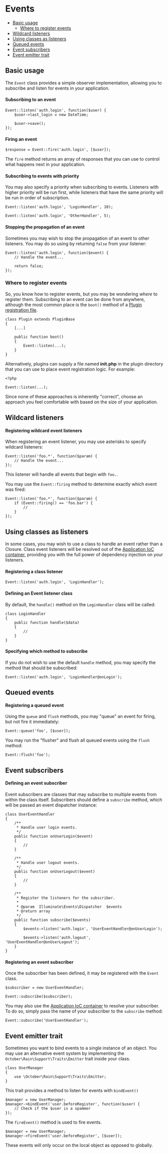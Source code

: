 # Events

- [Basic usage](#basic-usage)
    - [Where to register events](#event-registration)
- [Wildcard listeners](#wildcard-listeners)
- [Using classes as listeners](#using-classes-as-listeners)
- [Queued events](#queued-events)
- [Event subscribers](#event-subscribers)
- [Event emitter trait](#event-emitter-trait)

<a name="basic-usage"></a>
## Basic usage

The `Event` class provides a simple observer implementation, allowing you to subscribe and listen for events in your application.

#### Subscribing to an event

    Event::listen('auth.login', function($user) {
        $user->last_login = new DateTime;

        $user->save();
    });

#### Firing an event

    $response = Event::fire('auth.login', [$user]);

The `fire` method returns an array of responses that you can use to control what happens next in your application.

#### Subscribing to events with priority

You may also specify a priority when subscribing to events. Listeners with higher priority will be run first, while listeners that have the same priority will be run in order of subscription.

    Event::listen('auth.login', 'LoginHandler', 10);

    Event::listen('auth.login', 'OtherHandler', 5);

#### Stopping the propagation of an event

Sometimes you may wish to stop the propagation of an event to other listeners. You may do so using by returning `false` from your listener:

    Event::listen('auth.login', function($event) {
        // Handle the event...

        return false;
    });

<a name="event-registration"></a>
### Where to register events

So, you know how to register events, but you may be wondering _where_ to register them. Subscribing to an event can be done from anywhere, although the most common place is the `boot()` method of a [Plugin registration file](../plugin/registration#registration-methods).

    class Plugin extends PluginBase
    {
        [...]

        public function boot()
        {
            Event::listen(...);
        }
    }

Alternatively, plugins can supply a file named **init.php** in the plugin directory that you can use to place event registration logic. For example:

    <?php

    Event::listen(...);

Since none of these approaches is inherently "correct", choose an approach you feel comfortable with based on the size of your application.

<a name="wildcard-listeners"></a>
## Wildcard listeners

#### Registering wildcard event listeners

When registering an event listener, you may use asterisks to specify wildcard listeners:

    Event::listen('foo.*', function($param) {
        // Handle the event...
    });

This listener will handle all events that begin with `foo.`.

You may use the `Event::firing` method to determine exactly which event was fired:

    Event::listen('foo.*', function($param) {
        if (Event::firing() == 'foo.bar') {
            //
        }
    });

<a name="using-classes-as-listeners"></a>
## Using classes as listeners

In some cases, you may wish to use a class to handle an event rather than a Closure. Class event listeners will be resolved out of the [Application IoC container](application), providing you with the full power of dependency injection on your listeners.

#### Registering a class listener

    Event::listen('auth.login', 'LoginHandler');

#### Defining an Event listener class

By default, the `handle()` method on the `LoginHandler` class will be called:

    class LoginHandler
    {
        public function handle($data)
        {
            //
        }
    }

#### Specifying which method to subscribe

If you do not wish to use the default `handle` method, you may specify the method that should be subscribed:

    Event::listen('auth.login', 'LoginHandler@onLogin');

<a name="queued-events"></a>
## Queued events

#### Registering a queued event

Using the `queue` and `flush` methods, you may "queue" an event for firing, but not fire it immediately:

    Event::queue('foo', [$user]);

You may run the "flusher" and flush all queued events using the `flush` method:

    Event::flush('foo');

<a name="event-subscribers"></a>
## Event subscribers

#### Defining an event subscriber

Event subscribers are classes that may subscribe to multiple events from within the class itself. Subscribers should define a `subscribe` method, which will be passed an event dispatcher instance:

    class UserEventHandler
    {
        /**
         * Handle user login events.
         */
        public function onUserLogin($event)
        {
            //
        }

        /**
         * Handle user logout events.
         */
        public function onUserLogout($event)
        {
            //
        }

        /**
         * Register the listeners for the subscriber.
         *
         * @param  Illuminate\Events\Dispatcher  $events
         * @return array
         */
        public function subscribe($events)
        {
            $events->listen('auth.login', 'UserEventHandler@onUserLogin');

            $events->listen('auth.logout', 'UserEventHandler@onUserLogout');
        }
    }

#### Registering an event subscriber

Once the subscriber has been defined, it may be registered with the `Event` class.

    $subscriber = new UserEventHandler;

    Event::subscribe($subscriber);

You may also use the [Application IoC container](application) to resolve your subscriber. To do so, simply pass the name of your subscriber to the `subscribe` method:

    Event::subscribe('UserEventHandler');

<a name="event-emitter-trait"></a>
## Event emitter trait

Sometimes you want to bind events to a single instance of an object. You may use an alternative event system by implementing the `October\Rain\Support\Traits\Emitter` trait inside your class.

    class UserManager
    {
        use \October\Rain\Support\Traits\Emitter;
    }

This trait provides a method to listen for events with `bindEvent()`

    $manager = new UserManager;
    $manager->bindEvent('user.beforeRegister', function($user) {
        // Check if the $user is a spammer
    });

The `fireEvent()` method is used to fire events.

    $manager = new UserManager;
    $manager->fireEvent('user.beforeRegister', [$user]);

These events will only occur on the local object as opposed to globally.

